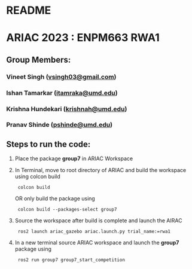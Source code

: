 # README


# ARIAC 2023 : ENPM663 RWA1

## Group Members: ##

### Vineet Singh (vsingh03@gmail.com)
### Ishan Tamarkar (itamraka@umd.edu)
### Krishna Hundekari (krishnah@umd.edu) 
### Pranav Shinde (pshinde@umd.edu)


## Steps to run the code: 
1. Place the package **group7** in ARIAC Workspace
2. In Terminal, move to root directory of ARIAC and build the workspace using colcon build

        colcon build

    OR only build the package using 

        colcon build --packages-select group7

3. Source the workspace after build is complete and launch the AIRAC 

        ros2 launch ariac_gazebo ariac.launch.py trial_name:=rwa1

4. In a new terminal source ARIAC workspace and launch the **group7** package using 

        ros2 run group7 group7_start_competition




